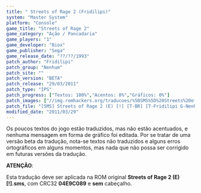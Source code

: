 ```yaml
---
title: " Streets of Rage 2 (Fridilipi)"
system: "Master System"
platform: "Console"
game_title: "Streets of Rage 2"
game_category: "Ação / Pancadaria"
game_players: "1"
game_developer: "Biox"
game_publisher: "Sega"
game_release_date: "??/??/1993"
patch_author: "Fridilipi"
patch_group: "Nenhum"
patch_site: ""
patch_version: "BETA"
patch_release: "29/03/2011"
patch_type: "IPS"
patch_progress: ["Textos: 100%","Acentos: 0%","Gráficos: 0%"]
patch_images: ["//img.romhackers.org/traducoes/%5BSMS%5D%20Streets%20of%20Rage%202%20-%20Fridilipi%20-%201.png","//img.romhackers.org/traducoes/%5BSMS%5D%20Streets%20of%20Rage%202%20-%20Fridilipi%20-%202.png","//img.romhackers.org/traducoes/%5BSMS%5D%20Streets%20of%20Rage%202%20-%20Fridilipi%20-%203.png"]
patch_file: "[SMS] Streets of Rage 2 (E) [!] [T-BR] [T-Fridilipi G-Nenhum] [V-BETA A-2011].zip"
modified_date: "2011/03/29"
---
```

Os poucos textos do jogo estão traduzidos, mas não estão acentuados, e nenhuma mensagem em forma de gráfico foi editada. Por se tratar de uma versão beta da tradução, nota-se textos não traduzidos e alguns erros ortográficos em alguns momentos, mas nada que não possa ser corrigido em futuras versões da tradução.

<b>ATENÇÃO</b>:

Esta tradução deve ser aplicada na ROM original <b>Streets of Rage 2 (E) [!].sms</b>, com CRC32 <b>04E9C089</b> e <b>sem</b> cabeçalho.
